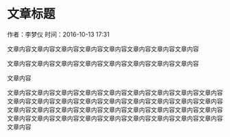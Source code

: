 # 文章标题
作者：李梦仪
时间：2016-10-13 17:31
		
文章内容文章内容文章内容文章内容文章内容文章内容文章内容文章内容

文章内容文章内容文章内容文章内容文章内容文章内容文章内容文章内容


文章内容

文章内容文章内容文章内容文章内容文章内容文章内容文章内容文章内容文章内容文章内容文章内容文章内容文章内容文章内容文章内容文章内容文章内容文章内容文章内容文章内容文章内容文章内容文章内容文章内容文章内容文章内容文章内容文章内容文章内容文章内容文章内容文章内容文章内容文章内容文章内容文章内容文章内容
		